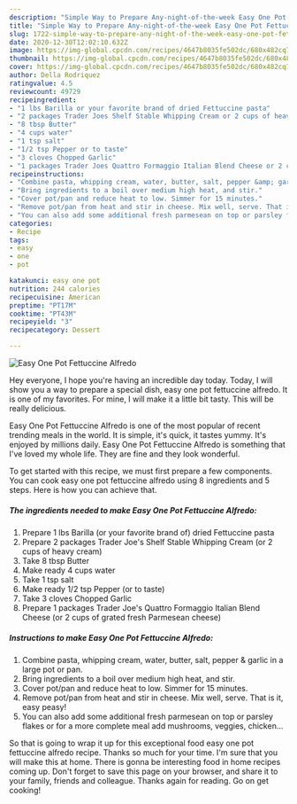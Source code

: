 ```yaml
---
description: "Simple Way to Prepare Any-night-of-the-week Easy One Pot Fettuccine Alfredo"
title: "Simple Way to Prepare Any-night-of-the-week Easy One Pot Fettuccine Alfredo"
slug: 1722-simple-way-to-prepare-any-night-of-the-week-easy-one-pot-fettuccine-alfredo
date: 2020-12-30T12:02:10.632Z
image: https://img-global.cpcdn.com/recipes/4647b8035fe502dc/680x482cq70/easy-one-pot-fettuccine-alfredo-recipe-main-photo.jpg
thumbnail: https://img-global.cpcdn.com/recipes/4647b8035fe502dc/680x482cq70/easy-one-pot-fettuccine-alfredo-recipe-main-photo.jpg
cover: https://img-global.cpcdn.com/recipes/4647b8035fe502dc/680x482cq70/easy-one-pot-fettuccine-alfredo-recipe-main-photo.jpg
author: Della Rodriquez
ratingvalue: 4.5
reviewcount: 49729
recipeingredient:
- "1 lbs Barilla or your favorite brand of dried Fettuccine pasta"
- "2 packages Trader Joes Shelf Stable Whipping Cream or 2 cups of heavy cream"
- "8 tbsp Butter"
- "4 cups water"
- "1 tsp salt"
- "1/2 tsp Pepper or to taste"
- "3 cloves Chopped Garlic"
- "1 packages Trader Joes Quattro Formaggio Italian Blend Cheese or 2 cups of grated fresh Parmesean cheese"
recipeinstructions:
- "Combine pasta, whipping cream, water, butter, salt, pepper &amp; garlic in a large pot or pan."
- "Bring ingredients to a boil over medium high heat, and stir."
- "Cover pot/pan and reduce heat to low. Simmer for 15 minutes."
- "Remove pot/pan from heat and stir in cheese. Mix well, serve. That is it, easy peasy!"
- "You can also add some additional fresh parmesean on top or parsley flakes or for a more complete meal add mushrooms, veggies, chicken..."
categories:
- Recipe
tags:
- easy
- one
- pot

katakunci: easy one pot 
nutrition: 244 calories
recipecuisine: American
preptime: "PT17M"
cooktime: "PT43M"
recipeyield: "3"
recipecategory: Dessert

---
```



![Easy One Pot Fettuccine Alfredo](https://img-global.cpcdn.com/recipes/4647b8035fe502dc/680x482cq70/easy-one-pot-fettuccine-alfredo-recipe-main-photo.jpg)

Hey everyone, I hope you're having an incredible day today. Today, I will show you a way to prepare a special dish, easy one pot fettuccine alfredo. It is one of my favorites. For mine, I will make it a little bit tasty. This will be really delicious.

Easy One Pot Fettuccine Alfredo is one of the most popular of recent trending meals in the world. It is simple, it's quick, it tastes yummy. It's enjoyed by millions daily. Easy One Pot Fettuccine Alfredo is something that I've loved my whole life. They are fine and they look wonderful.




To get started with this recipe, we must first prepare a few components. You can cook easy one pot fettuccine alfredo using 8 ingredients and 5 steps. Here is how you can achieve that.

<!--inarticleads1-->

##### The ingredients needed to make Easy One Pot Fettuccine Alfredo:

1. Prepare 1 lbs Barilla (or your favorite brand of) dried Fettuccine pasta
1. Prepare 2 packages Trader Joe&#39;s Shelf Stable Whipping Cream (or 2 cups of heavy cream)
1. Take 8 tbsp Butter
1. Make ready 4 cups water
1. Take 1 tsp salt
1. Make ready 1/2 tsp Pepper (or to taste)
1. Take 3 cloves Chopped Garlic
1. Prepare 1 packages Trader Joe&#39;s Quattro Formaggio Italian Blend Cheese (or 2 cups of grated fresh Parmesean cheese)




<!--inarticleads2-->

##### Instructions to make Easy One Pot Fettuccine Alfredo:

1. Combine pasta, whipping cream, water, butter, salt, pepper &amp; garlic in a large pot or pan.
1. Bring ingredients to a boil over medium high heat, and stir.
1. Cover pot/pan and reduce heat to low. Simmer for 15 minutes.
1. Remove pot/pan from heat and stir in cheese. Mix well, serve. That is it, easy peasy!
1. You can also add some additional fresh parmesean on top or parsley flakes or for a more complete meal add mushrooms, veggies, chicken...




So that is going to wrap it up for this exceptional food easy one pot fettuccine alfredo recipe. Thanks so much for your time. I'm sure that you will make this at home. There is gonna be interesting food in home recipes coming up. Don't forget to save this page on your browser, and share it to your family, friends and colleague. Thanks again for reading. Go on get cooking!
